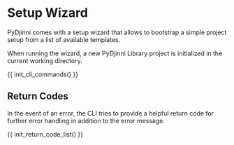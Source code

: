 # Setup Wizard

PyDjinni comes with a setup wizard that allows to bootstrap a simple project setup from a list of available templates.

When running the wizard, a new PyDjinni Library project is initialized in the current working directory.

{{ init_cli_commands() }}

## Return Codes

In the event of an error, the CLI tries to provide a helpful return code for further error handling in addition to the 
error message.

{{ init_return_code_list() }}

